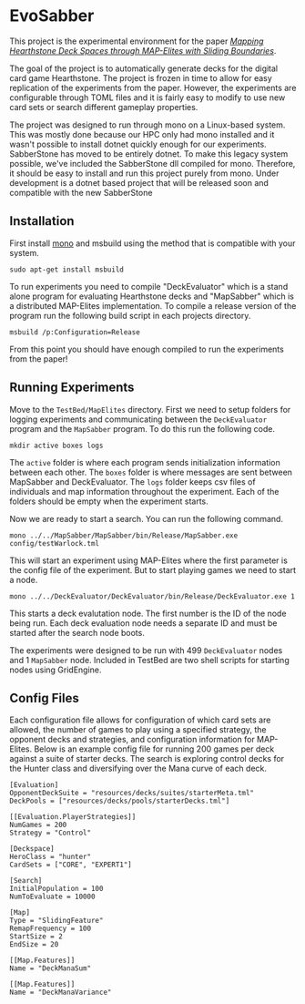# EvoSabber

This project is the experimental environment for the paper *[Mapping Hearthstone Deck Spaces through MAP-Elites with Sliding Boundaries](https://arxiv.org/abs/1904.10656)*.

The goal of the project is to automatically generate decks for the digital card game Hearthstone. The project is frozen in time to allow for easy replication of the experiments from the paper. However, the experiments are configurable through TOML files and it is fairly easy to modify to use new card sets or search different gameplay properties.

The project was designed to run through mono on a Linux-based system. This was mostly done because our HPC only had mono installed and it wasn't possible to install dotnet quickly enough for our experiments. SabberStone has moved to be entirely dotnet. To make this legacy system possible, we've included the SabberStone dll compiled for mono. Therefore, it should be easy to install and run this project purely from mono. Under development is a dotnet based project that will be released soon and compatible with the new SabberStone

## Installation

First install [mono](https://www.mono-project.com/download/stable/) and msbuild using the method that is compatible with your system.

```
sudo apt-get install msbuild
```

To run experiments you need to compile "DeckEvaluator" which is a stand alone program for evaluating Hearthstone decks and "MapSabber" which is a distributed MAP-Elites implementation. To compile a release version of the program run the following build script in each projects directory.

```
msbuild /p:Configuration=Release
```

From this point you should have enough compiled to run the experiments from the paper!

## Running Experiments

Move to the `TestBed/MapElites` directory. First we need to setup folders for logging experiments and communicating between the `DeckEvaluator` program and the `MapSabber` program. To do this run the following code.

```
mkdir active boxes logs
```

The `active` folder is where each program sends initialization information between each other. The `boxes` folder is where messages are sent between MapSabber and DeckEvaluator. The `logs` folder keeps csv files of individuals and map information throughout the experiment. Each of the folders should be empty when the experiment starts. 

Now we are ready to start a search. You can run the following command.

```
mono ../../MapSabber/MapSabber/bin/Release/MapSabber.exe config/testWarlock.tml
```

This will start an experiment using MAP-Elites where the first parameter is the config file of the experiment. But to start playing games we need to start a node.

```
mono ../../DeckEvaluator/DeckEvaluator/bin/Release/DeckEvaluator.exe 1
```

This starts a deck evalutation node. The first number is the ID of the node being run. Each deck evaluation node needs a separate ID and must be started after the search node boots.

The experiments were designed to be run with 499 `DeckEvaluator` nodes and 1 `MapSabber` node. Included in TestBed are two shell scripts for starting nodes using GridEngine.

## Config Files
Each configuration file allows for configuration of which card sets are allowed, the number of games to play using a specified strategy, the opponent decks and strategies, and configuration information for MAP-Elites. Below is an example config file for running 200 games per deck against a suite of starter decks. The search is exploring control decks for the Hunter class and diversifying over the Mana curve of each deck.

```
[Evaluation]
OpponentDeckSuite = "resources/decks/suites/starterMeta.tml"
DeckPools = ["resources/decks/pools/starterDecks.tml"]

[[Evaluation.PlayerStrategies]]
NumGames = 200
Strategy = "Control"

[Deckspace]
HeroClass = "hunter"
CardSets = ["CORE", "EXPERT1"]

[Search]
InitialPopulation = 100
NumToEvaluate = 10000

[Map]
Type = "SlidingFeature"
RemapFrequency = 100
StartSize = 2
EndSize = 20

[[Map.Features]]
Name = "DeckManaSum"

[[Map.Features]]
Name = "DeckManaVariance"
```
